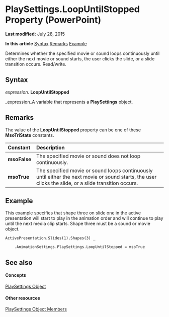 
# PlaySettings.LoopUntilStopped Property (PowerPoint)

 **Last modified:** July 28, 2015

 **In this article**
 [Syntax](#sectionSection0)
 [Remarks](#sectionSection1)
 [Example](#sectionSection2)


Determines whether the specified movie or sound loops continuously until either the next movie or sound starts, the user clicks the slide, or a slide transition occurs. Read/write.


## Syntax
<a name="sectionSection0"> </a>

 _expression_. **LoopUntilStopped**

 _expression_A variable that represents a  **PlaySettings** object.


## Remarks
<a name="sectionSection1"> </a>

The value of the  **LoopUntilStopped** property can be one of these **MsoTriState** constants.



|**Constant**|**Description**|
|:-----|:-----|
| **msoFalse**|The specified movie or sound does not loop continuously.|
| **msoTrue**| The specified movie or sound loops continuously until either the next movie or sound starts, the user clicks the slide, or a slide transition occurs.|

## Example
<a name="sectionSection2"> </a>

This example specifies that shape three on slide one in the active presentation will start to play in the animation order and will continue to play until the next media clip starts. Shape three must be a sound or movie object.


```
ActivePresentation.Slides(1).Shapes(3) _

    .AnimationSettings.PlaySettings.LoopUntilStopped = msoTrue
```


## See also
<a name="sectionSection2"> </a>


#### Concepts


 [PlaySettings Object](5a588b69-08ab-2422-12f9-a2666d3fc6ac.md)
#### Other resources


 [PlaySettings Object Members](f75bba5f-2719-119e-4b67-4ed058a3cb96.md)
